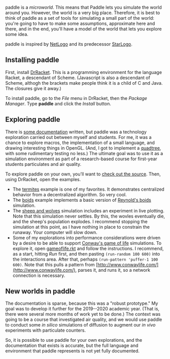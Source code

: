 paddle is a *microworld*. This means that Paddle lets you simulate the world around you. However, the world is a very big place. Therefore, it is best to think of paddle as a set of tools for simulating a small part of the world: you're going to have to make some assumptions, approximate here and there, and in the end, you'll have a model of the world that lets you explore some idea.

paddle is inspired by [NetLogo](https://ccl.northwestern.edu/netlogo/) and its predecessor [StarLogo](https://education.mit.edu/project/starlogo-tng/).

## Installing paddle

First, install [DrRacket](). This is a programming environment for the language Racket, a descendant of Scheme. (Javascript is also a descendant of Scheme, althogh the brackets make people think it is a child of C and Java. The closures give it away.) 

To install paddle, go to the *File* menu in DrRacket, then the *Package Manager*. Type **paddle** and click the *Install* button. 

## Exploring paddle

There is [some documentation](https://docs.racket-lang.org/paddle@paddle/index.html) written, but paddle was a technology exploration carried out between myself and students. For me, it was a chance to explore macros, the implementation of a small language, and drawing interesting things in OpenGL. (And, I got to implement a [quadtree](https://github.com/jadudm/paddle/blob/explore/src/quadtree.rkt), with some rudimentary testing no less.) The ultimate goal was to use it as a simulation environment as part of a research-based course for first-year students particulates and air quality.

To explore paddle on your own, you'll want to [check out the source](). Then, using DrRacket, open the examples. 

* The [termites](https://github.com/jadudm/paddle/blob/master/examples/termites.rkt) example is one of my favorites. It demonstrates centralized behavior from a decentralized algorithm. So very cool.
* The [boids](https://github.com/jadudm/paddle/blob/master/examples/boids.rkt) example implements a basic version of [Reynold's boids](https://en.wikipedia.org/wiki/Boids) simulation. 
* The [sheep and wolves](https://github.com/jadudm/paddle/blob/master/examples/sheep-wolves.rkt) simulation includes an experiment in live plotting. Note that this simulation never settles. By this, the wovles eventually die, and the sheep's population explodes. I recommend stopping the simulation at this point, as I have nothing in place to constrain the runaway. Your computer will slow down.
* Some of my explorations into performance considerations were driven by a desire to be able to support [Conway's game of life](https://en.wikipedia.org/wiki/Conway%27s_Game_of_Life) simulations. To explore it, open [gameoflife.rkt](https://github.com/jadudm/paddle/blob/master/examples/gameoflife.rkt) and follow the instructions. I recommend, as a start, hitting *Run* first, and then pasting `(run-random 100 600)` into the interactions area. After that, perhaps `(run-pattern 'puffer-1 100 600)`. Note that this pulls a pattern from [http://www.conwaylife.com/](http://www.conwaylife.com/), parses it, and runs it, so a network connection is necessary.

## New worlds in paddle

The documentation is sparse, because this was a "robust prototype." My goal was to develop it further for the 2019--2020 academic year. (That is, there were several more months of work yet to be done.) The context was going to be a course that investigated air quality, and we would use paddle to conduct some *in silico* simulations of diffusion to augment our *in vivo* experiments with particulate counters. 

So, it is possible to use paddle for your own explorations, and the documentation that exists is accurate, but the full language and environment that paddle represents is not yet fully documented. 
